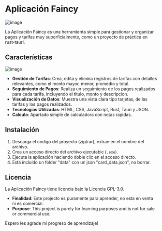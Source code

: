 # Aplicación Faincy

![image](https://github.com/VortexGHB/Faincy-app/assets/120611872/6eb8bd9f-d2e5-4ee2-abcd-ed678fc2316f)

La Aplicación Faincy es una herramienta simple para gestionar y organizar pagos y tarifas muy superficialmente, como un proyecto de práctica en rust-tauri.

## Características

![image](https://github.com/VortexGHB/Faincy-app/assets/120611872/7ffa6190-116c-4487-8672-78552d05975d)


- **Gestión de Tarifas**: Crea, edita y elimina registros de tarifas con detalles relevantes, como el monto mayor, menor, promedio y total.
- **Seguimiento de Pagos**: Realiza un seguimiento de los pagos realizados para cada tarifa, incluyendo el titulo, monto y descripcion.
- **Visualización de Datos**: Muestra una vista clara tipo tarjetas, de las tarifas y los pagos realizados.
- **Tecnologías Utilizadas**: HTML, CSS, JavaScript, Rust, Tauri y JSON.
- **Calculo**: Apartado simple de calculadora con notas rapidas.

## Instalación

1. Descarga el codigo del proyecto (zip/rar), extrae en el nombre del archivo.
2. Crea un acceso directo del archivo ejecutable (`.exe`).
3. Ejecuta la aplicación haciendo doble clic en el acceso directo.
4. Está incluído un folder "data" con un json "card_data.json", no borrar.

## Licencia

La Aplicación Faincy tiene licencia bajo la Licencia GPL-3.0.
- **Finalidad**: Este projecto es puramente para aprender, no esta en venta ni es comercial.
- **Purpose**: This project is purely for learning purposes and is not for sale or commercial use.

Espero les agrade mi progreso de aprendizaje!